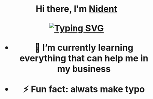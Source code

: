 <h1 align="center">Hi there, I'm <a href="https://github.com/Nident" target="_blank">Nident</a> 
  
<a href="https://git.io/typing-svg"><img src="https://readme-typing-svg.demolab.com?font=Fira+Code&pause=1000&width=435&lines=Yeah%2C+data+future+data+analyst" alt="Typing SVG" /></a>
  
 

<!-- - 🔭 I’m currently working on  -->
- 🌱 I’m currently learning everything that can help me in my business 
<!-- - 👯 I’m looking to collaborate on ... -->
<!-- - 🤔 I’m looking for help with ... -->
<!-- - 💬 Ask me about ... -->
<!-- - 📫 How to reach me: ... -->
<!-- - 😄 Pronouns: ... -->
- ⚡ Fun fact: alwats make typo 
